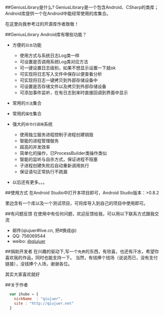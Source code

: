 ##GeniusLibrary是什么?
GeniusLibrary是一个包含Android、CSharp的类库；
Android库提供一个在Android中能经常使用的库集合。

在这里向我参考过的开源库作者致敬！

##GeniusLibrary Android库有哪些功能？

* 方便的`日志`功能
    *  使用方式与系统日志Log类一样
    *  可设置是否调用系统Log类对应方法
    *  可一键设置日志级别，如果不想显示设置一下就ok
    *  可实现将日志写入文件中保存以便查看分析
    *  可实现将日志一键拷贝到外部存储设备中
    *  可设置是否存储文件以及拷贝到外部存储设备
    *  可添加事件监听，在有日志到来时直接回调到界面中显示
* 常用的`方法`集合
* 常用的`属性`集合
* 强大的`命令行调用`系统
    *  使用独立服务进程控制子进程创建销毁
    *  智能的进程管理服务
    *  超高的并发效率
    *  简单化的操作，已ProcessBuilder类操作类似
    *  智能的监听与自杀方式，保证进程不阻塞
    *  子进程创建失败后自动重新调用执行
    *  保证语句正常执行不疏漏
    

* 以后还有更多。。。


##使用方式
在Android Studio中打开本项目即可，Android Studio版本：>0.8.2

里边含有一个库以及一个测试项目，可将库导入到自己的项目中使用即可。


##有问题反馈
在使用中有任何问题，欢迎反馈给我，可以用以下联系方式跟我交流

* 邮件(qiujuer#live.cn, 把#换成@)
* QQ: 756069544
* weibo: [@qiujuer](http://weibo.com/qiujuer)


##捐助开发者
在兴趣的驱动下,写一个`免费`的东西，有欣喜，也还有汗水，希望你喜欢我的作品，同时也能支持一下。
当然，有钱捧个钱场（说说而已，没有支付链接），没钱捧个人场，谢谢各位。

其实大家喜欢就好

##关于作者

```javascript
  var ihubo = {
    nickName  : "qiujuer",
    site : "http://qiujuer.net"
  }
```

